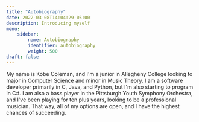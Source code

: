```yaml
---
title: "Autobiography"
date: 2022-03-08T14:04:29-05:00
description: Introducing myself
menu:
    sidebar:
        name: Autobiography
        identifier: autobiography
        weight: 500
draft: false
---
```


My name is Kobe Coleman, and I'm a junior in Allegheny College looking to major in Computer Science and minor in Music Theory.
I am a software developer primarily in C, Java, and Python, but I'm also starting to program in C#. I am also a bass player in the Pittsburgh Youth Symphony Orchestra, 
and I've been playing for ten plus years, looking to be a professional musician. That way, all of my options are open, and I have the highest chances of succeeding.